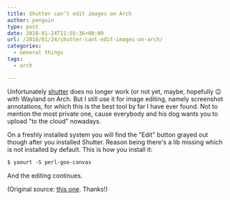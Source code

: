 ```yaml
---
title: Shutter can’t edit images on Arch
author: penguin
type: post
date: 2018-01-24T11:55:36+00:00
url: /2018/01/24/shutter-cant-edit-images-on-arch/
categories:
  - General things
tags:
  - arch

---
```

Unfortunately [shutter][1] does no longer work (or not yet, maybe, hopefully 😉 with Wayland on Arch. But I still use it for image editing, namely screenshot annotations, for which this is the best tool by far I have ever found. Not to mention the most private one, cause everybody and his dog wants you to upload "to the cloud" nowadays.

On a freshly installed system you will find the "Edit" button grayed out though after you installed Shutter. Reason being there's a lib missing which is not installed by default. This is how you install it:

```default
$ yaourt -S perl-goo-canvas
```

And the editing continues.

(Original source: [this one][2]. Thanks!)

 [1]: https://aur.archlinux.org/packages/shutter/
 [2]: http://www.fosslinux.com/2168/how-to-enable-image-editor-in-shutter-in-manjaro-arch-linux.htm